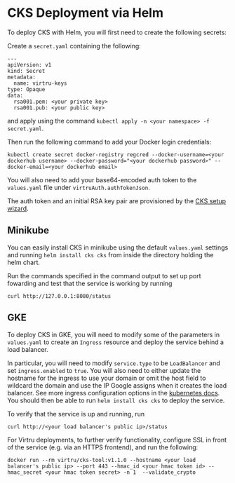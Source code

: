 # CKS Deployment via Helm

To deploy CKS with Helm, you will first need to create the following secrets:

Create a `secret.yaml` containing the following:

```
---
apiVersion: v1
kind: Secret
metadata:
  name: virtru-keys
type: Opaque
data:
  rsa001.pem: <your private key> 
  rsa001.pub: <your public key>
```

and apply using the command `kubectl apply -n <your namespace> -f secret.yaml`.

Then run the following command to add your Docker login credentials:

```
kubectl create secret docker-registry regcred --docker-username=<your dockerhub username> --docker-password="<your dockerhub password>" --docker-email=<your dockerhub email>
```

You will also need to add your base64-encoded auth token to the `values.yaml` file under `virtruAuth.authTokenJson`.

The auth token and an initial RSA key pair are provisioned by the [CKS setup wizard](https://github.com/virtru/cks-setup-wizard/).

## Minikube

You can easily install CKS in minikube using the default `values.yaml` settings and running `helm install cks cks` from inside the directory holding the helm chart.

Run the commands specified in the command output to set up port fowarding and test that the service is working by running

```
curl http://127.0.0.1:8080/status
```

## GKE

To deploy CKS in GKE, you will need to modify some of the parameters in `values.yaml` to create an `Ingress` resource and deploy the service behind a load balancer.

In particular, you will need to modify `service.type` to be `LoadBalancer` and set `ingress.enabled` to `true`. You will also need to either update the hostname for the ingress to use your domain or omit the host field to wildcard the domain and use the IP Google assigns when it creates the load balancer. See more ingress configuration options in the [kubernetes docs](https://kubernetes.io/docs/concepts/services-networking/ingress/). You should then be able to run `helm install cks cks` to deploy the service.

To verify that the service is up and running, run 

```
curl http://<your load balancer's public ip>/status
```

For Virtru deployments, to further verify functionality, configure SSL in front of the service (e.g. via an HTTPS frontend), and run the following:

```
docker run --rm virtru/cks-tool:v1.1.0 --hostname <your load balancer's public ip> --port 443 --hmac_id <your hmac token id> --hmac_secret <your hmac token secret> -n 1  --validate_crypto
```
